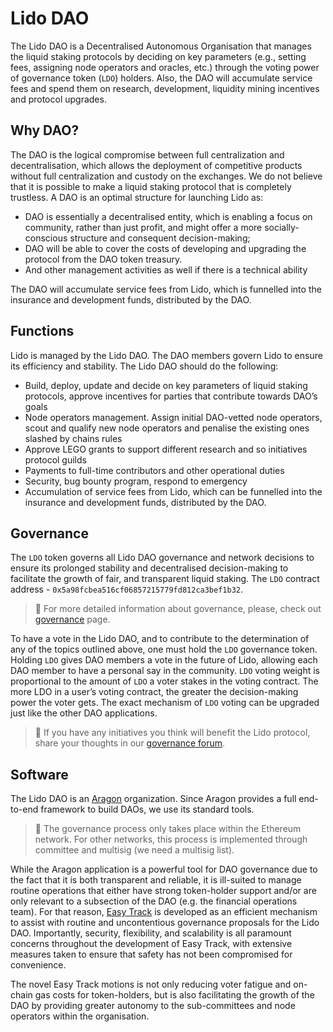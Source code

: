 # Lido DAO

The Lido DAO is a Decentralised Autonomous Organisation that manages the liquid staking protocols by deciding on key parameters (e.g., setting fees, assigning node operators and oracles, etc.) through the voting power of governance token (`LDO`) holders. Also, the DAO will accumulate service fees and spend them on research, development, liquidity mining incentives and protocol upgrades. 

## Why DAO?

The DAO is the logical compromise between full centralization and decentralisation, which allows the deployment of competitive products without full centralization and custody on the exchanges. We do not believe that it is possible to make a liquid staking protocol that is completely trustless. A DAO is an optimal structure for launching Lido as:

- DAO is essentially a decentralised entity, which is enabling a focus on community, rather than just profit, and might offer a more socially-conscious structure and consequent decision-making; 
- DAO will be able to cover the costs of developing and upgrading the protocol from the DAO token treasury. 
- And other management activities as well if there is a technical ability

The DAO will accumulate service fees from Lido, which is funnelled into the insurance and development funds, distributed by the DAO.

## Functions

Lido is managed by the Lido DAO. The DAO members govern Lido to ensure its efficiency and stability. The Lido DAO should do the following:
- Build, deploy, update and decide on key parameters of liquid staking protocols, approve incentives for parties that contribute towards DAO’s goals
- Node operators management. Assign initial DAO-vetted node operators, scout and qualify new node operators and penalise the existing ones slashed by chains rules
- Approve LEGO grants to support different research and so initiatives protocol guilds
- Payments to full-time contributors and other operational duties
- Security, bug bounty program, respond to emergency
- Accumulation of service fees from Lido, which can be funnelled into the insurance and development funds, distributed by the DAO.


## Governance

The `LDO` token governs all Lido DAO governance and network decisions to ensure its prolonged stability and decentralised decision-making to facilitate the growth of fair, and transparent liquid staking.  The `LDO` contract address - `0x5a98fcbea516cf06857215779fd812ca3bef1b32`.

> 📝 For more detailed information about governance, please, check out [governance](https://lido.fi/governance) page. 

To have a vote in the Lido DAO, and to contribute to the determination of any of the topics outlined above, one must hold the `LDO` governance token. Holding `LDO` gives DAO members a vote in the future of Lido, allowing each DAO member to have a personal say in the community. `LDO` voting weight is proportional to the amount of `LDO` a voter stakes in the voting contract. The more LDO in a user’s voting contract, the greater the decision-making power the voter gets. The exact mechanism of `LDO` voting can be upgraded just like the other DAO applications.

> 📝 If you have any initiatives you think will benefit the Lido protocol, share your thoughts in our [governance forum](https://research.lido.fi).

## Software

The Lido DAO is an [Aragon](https://aragon.org/dao) organization. Since Aragon provides a full end-to-end framework to build DAOs, we use its standard tools.

> 📝 The governance process only takes place within the Ethereum network. For other networks, this process is implemented through committee and multisig (we need a multisig list).

While the Aragon application is a powerful tool for DAO governance due to the fact that it is both transparent and reliable, it is ill-suited to manage routine operations that either have strong token-holder support and/or are only relevant to a subsection of the DAO (e.g. the financial operations team). For that reason, [Easy Track](https://easytrack.lido.fi/) is developed as an efficient mechanism to assist with routine and uncontentious governance proposals for the Lido DAO. Importantly, security, flexibility, and scalability is all paramount concerns throughout the development of Easy Track, with extensive measures taken to ensure that safety has not been compromised for convenience.

The novel Easy Track motions is not only reducing voter fatigue and on-chain gas costs for token-holders, but is also facilitating the growth of the DAO by providing greater autonomy to the sub-committees and node operators within the organisation.
